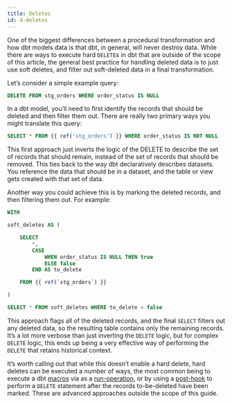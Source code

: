 ```yaml
---
title: Deletes
id: 4-deletes
---
```


One of the biggest differences between a procedural transformation and how dbt models data is that dbt, in general, will never destroy data. While there are ways to execute hard `DELETE`s in dbt that are outside of the scope of this article, the general best practice for handling deleted data is to just use soft deletes, and filter out soft-deleted data in a final transformation.

Let’s consider a simple example query:

```sql
DELETE FROM stg_orders WHERE order_status IS NULL
```

In a dbt model, you’ll need to first identify the records that should be deleted and then filter them out. There are really two primary ways you might translate this query:

```sql
SELECT * FROM {{ ref('stg_orders') }} WHERE order_status IS NOT NULL
```

This first approach just inverts the logic of the DELETE to describe the set of records that should remain, instead of the set of records that should be removed. This ties back to the way dbt declaratively describes datasets. You reference the data that should be in a dataset, and the table or view gets created with that set of data.

Another way you could achieve this is by marking the deleted records, and then filtering them out. For example:

```sql
WITH

soft_deletes AS (

    SELECT
        *,
        CASE
            WHEN order_status IS NULL THEN true
            ELSE false
        END AS to_delete

    FROM {{ ref(`stg_orders`) }}

)

SELECT * FROM soft_deletes WHERE to_delete = false
```

This approach flags all of the deleted records, and the final `SELECT` filters out any deleted data, so the resulting table contains only the remaining records. It’s a lot more verbose than just inverting the `DELETE` logic, but for complex `DELETE` logic, this ends up being a very effective way of performing the `DELETE` that retains historical context.

It’s worth calling out that while this doesn’t enable a hard delete, hard deletes can be executed a number of ways, the most common being to execute a dbt [macros](https://docs.getdbt.com/docs/building-a-dbt-project/jinja-macros/#macros) via as a [run-operation](https://docs.getdbt.com/reference/commands/run-operation), or by using a [post-hook](https://docs.getdbt.com/reference/resource-configs/pre-hook-post-hook/) to perform a `DELETE` statement after the records to-be-deleted have been marked. These are advanced approaches outside the scope of this guide.
